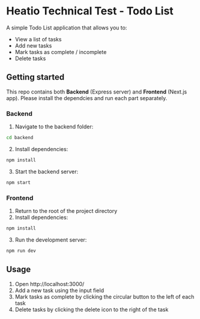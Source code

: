 # Heatio Technical Test - Todo List

A simple Todo List application that allows you to:

- View a list of tasks
- Add new tasks
- Mark tasks as complete / incomplete
- Delete tasks

## Getting started

This repo contains both **Backend** (Express server) and **Frontend** (Next.js app). Please install the dependcies and run each part separately.

### Backend

1. Navigate to the backend folder:
```bash
cd backend
```
2. Install dependencies:
```bash
npm install
```
3. Start the backend server:
```bash
npm start
```

### Frontend

1. Return to the root of the project directory
2. Install dependencies:
```bash
npm install
```
3. Run the development server:
```bash
npm run dev
```

## Usage
1. Open http://localhost:3000/
2. Add a new task using the input field
3. Mark tasks as complete by clicking the circular button to the left of each task
4. Delete tasks by clicking the delete icon to the right of the task
   
